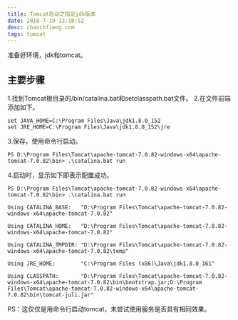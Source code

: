 ```yaml
---
title: Tomcat启动之指定jdk版本
date: 2018‎-7‎-‎19‎ ‏‎13:10:52
desc: chanchfieng.com
tags: tomcat
---
```


准备好环境，jdk和tomcat。

## 主要步骤

1.找到Tomcat根目录的/bin/catalina.bat和setclasspath.bat文件。
2.在文件前端添加如下。

```
set JAVA_HOME=C:\Program Files\Java\jdk1.8.0_152
set JRE_HOME=C:\Program Files\Java\jdk1.8.0_152\jre
```

3.保存，使用命令行启动。

```
PS D:\Program Files\Tomcat\apache-tomcat-7.0.82-windows-x64\apache-tomcat-7.0.82\bin> .\catalina.bat run
```

4.启动时，显示如下即表示配置成功。

```
PS D:\Program Files\Tomcat\apache-tomcat-7.0.82-windows-x64\apache-tomcat-7.0.82\bin> .\catalina.bat run

Using CATALINA_BASE:   "D:\Program Files\Tomcat\apache-tomcat-7.0.82-windows-x64\apache-tomcat-7.0.82"

Using CATALINA_HOME:   "D:\Program Files\Tomcat\apache-tomcat-7.0.82-windows-x64\apache-tomcat-7.0.82"

Using CATALINA_TMPDIR: "D:\Program Files\Tomcat\apache-tomcat-7.0.82-windows-x64\apache-tomcat-7.0.82\temp"

Using JRE_HOME:        "C:\Program Files (x86)\Java\jdk1.8.0_161"

Using CLASSPATH:       "D:\Program Files\Tomcat\apache-tomcat-7.0.82-windows-x64\apache-tomcat-7.0.82\bin\bootstrap.jar;D:\Program Files\Tomcat\apache-tomcat-7.0.82-windows-x64\apache-tomcat-7.0.82\bin\tomcat-juli.jar"
```

PS：这仅仅是用命令行启动tomcat，未尝试使用服务是否具有相同效果。